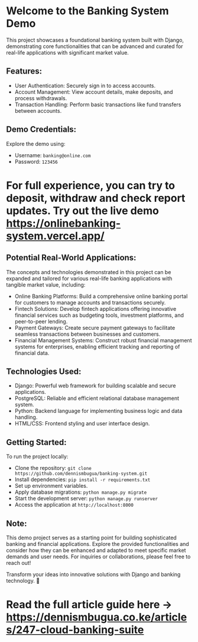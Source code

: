 # Welcome to the Banking System Demo

This project showcases a foundational banking system built with Django, demonstrating core functionalities that can be advanced and curated for real-life applications with significant market value.

## Features:

* User Authentication: Securely sign in to access accounts.
* Account Management: View account details, make deposits, and process withdrawals.
* Transaction Handling: Perform basic transactions like fund transfers between accounts.

## Demo Credentials:
Explore the demo using:
* Username: `banking@online.com`
* Password: `123456`

# For full experience, you can try to deposit, withdraw and check report updates. Try out the live demo https://onlinebanking-system.vercel.app/


## Potential Real-World Applications:
The concepts and technologies demonstrated in this project can be expanded and tailored for various real-life banking applications with tangible market value, including:

* Online Banking Platforms: Build a comprehensive online banking portal for customers to manage accounts and transactions securely.
* Fintech Solutions: Develop fintech applications offering innovative financial services such as budgeting tools, investment platforms, and peer-to-peer lending.
* Payment Gateways: Create secure payment gateways to facilitate seamless transactions between businesses and customers.
* Financial Management Systems: Construct robust financial management systems for enterprises, enabling efficient tracking and reporting of financial data.

## Technologies Used:
* Django: Powerful web framework for building scalable and secure applications.
* PostgreSQL: Reliable and efficient relational database management system.
* Python: Backend language for implementing business logic and data handling.
* HTML/CSS: Frontend styling and user interface design.

## Getting Started:
To run the project locally:

+ Clone the repository: `git clone https://github.com/dennismbugua/banking-system.git`
+ Install dependencies: `pip install -r requirements.txt`
+ Set up environment variables.
+ Apply database migrations: `python manage.py migrate`
+ Start the development server: `python manage.py runserver`
+ Access the application at `http://localhost:8000`

## Note:
This demo project serves as a starting point for building sophisticated banking and financial applications. Explore the provided functionalities and consider how they can be enhanced and adapted to meet specific market demands and user needs. For inquiries or collaborations, please feel free to reach out!

Transform your ideas into innovative solutions with Django and banking technology. 🚀

# Read the full article guide here -> https://dennismbugua.co.ke/articles/247-cloud-banking-suite
